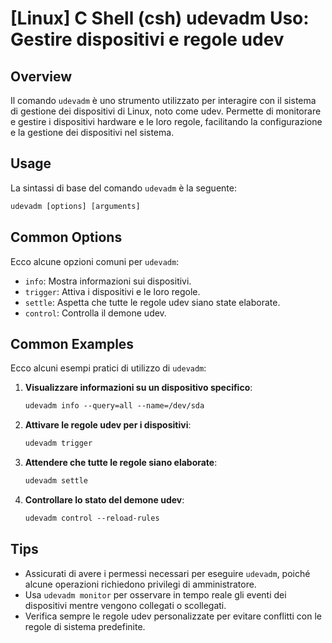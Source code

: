 # [Linux] C Shell (csh) udevadm Uso: Gestire dispositivi e regole udev

## Overview
Il comando `udevadm` è uno strumento utilizzato per interagire con il sistema di gestione dei dispositivi di Linux, noto come udev. Permette di monitorare e gestire i dispositivi hardware e le loro regole, facilitando la configurazione e la gestione dei dispositivi nel sistema.

## Usage
La sintassi di base del comando `udevadm` è la seguente:

```csh
udevadm [options] [arguments]
```

## Common Options
Ecco alcune opzioni comuni per `udevadm`:

- `info`: Mostra informazioni sui dispositivi.
- `trigger`: Attiva i dispositivi e le loro regole.
- `settle`: Aspetta che tutte le regole udev siano state elaborate.
- `control`: Controlla il demone udev.

## Common Examples
Ecco alcuni esempi pratici di utilizzo di `udevadm`:

1. **Visualizzare informazioni su un dispositivo specifico**:
   ```csh
   udevadm info --query=all --name=/dev/sda
   ```

2. **Attivare le regole udev per i dispositivi**:
   ```csh
   udevadm trigger
   ```

3. **Attendere che tutte le regole siano elaborate**:
   ```csh
   udevadm settle
   ```

4. **Controllare lo stato del demone udev**:
   ```csh
   udevadm control --reload-rules
   ```

## Tips
- Assicurati di avere i permessi necessari per eseguire `udevadm`, poiché alcune operazioni richiedono privilegi di amministratore.
- Usa `udevadm monitor` per osservare in tempo reale gli eventi dei dispositivi mentre vengono collegati o scollegati.
- Verifica sempre le regole udev personalizzate per evitare conflitti con le regole di sistema predefinite.